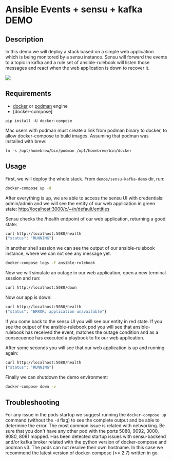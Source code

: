 # Ansible Events + sensu + kafka DEMO

## Description

In this demo we will deploy a stack based on a simple web application which is being monitored by a sensu instance.
Sensu will forward the events to a topic in kafka and a rule set of ansible-rulebook will listen those messages and react
when the web application is down to recover it.

![](diagram.jpg)

## Requirements

- [docker](https://docs.docker.com/engine/install/) or [podman](https://podman.io/getting-started/installation) engine
- [docker-compose]

```
pip install -U docker-compose
```

Mac users with podman must create a link from podman binary to docker, to allow docker-compose to build images.
Assuming that podman was installed with brew:

```
ln -s /opt/homebrew/bin/podman /opt/homebrew/bin/docker
```

## Usage

First, we will deploy the whole stack. From `demos/sensu-kafka-demo` dir, run:

```sh
docker-compose up -d
```

After everything is up, we are able to access the sensu UI with credentials: admin/admin
and we will see the entity of our web application in green state: <http://localhost:3000/c/~/n/default/entities>

Sensu checks the /health endpoint of our web application, returning a good state:

```sh
curl http://localhost:5080/health
{"status": "RUNNING"}
```

In another shell session we can see the output of our ansible-rulebook instance, where we can not see any message yet.

```sh
docker-compose logs -f ansible-rulebook
```

Now we will simulate an outage in our web application, open a new terminal session and run:

```sh
curl http://localhost:5080/down
```

Now our app is down:

```sh
curl http://localhost:5080/health
{"status": "ERROR: application unavailable"}
```

If you come back to the sensu UI you will see our entity in red state.
If you see the output of the ansible-rulebook pod you will see that ansible-rulebook has received the event,
matches the outage condition and as a consecuence has executed a playbook to fix our web application.

After some seconds you will see that our web application is up and running again:

```sh
curl http://localhost:5080/health
{"status": "RUNNING"}
```

Finally we can shutdown the demo environment:

```sh
docker-compose down -v
```

## Troubleshooting

For any issue in the pods startup we suggest running the `docker-compose up` command (without the `-d` flag) to see the complete output and be able to determine the error. The most common issue is related with networking. Be sure that you don't have any other pod with the ports 5080, 9092, 3000, 8080, 8081 mapped. Has been detected startup issues with sensu-backend and/or kafka broker related with the python version of docker-compose and podman v3. The pods can not resolve their own hostname. In this case we recommend the latest version of docker-compose (>= 2.7) written in go.

